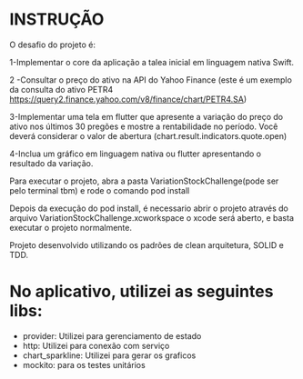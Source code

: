 # INSTRUÇÃO


O desafio do projeto é:

1-Implementar o core da aplicação a talea inicial em linguagem nativa Swift.

2 -Consultar o preço do ativo na API do Yahoo Finance (este é um exemplo da consulta do ativo PETR4 https://query2.finance.yahoo.com/v8/finance/chart/PETR4.SA)

3-Implementar uma tela em flutter que apresente a variação do preço do ativo nos últimos 30 pregões e mostre a rentabilidade no período. Você deverá considerar o valor de abertura (chart.result.indicators.quote.open)

4-Inclua um gráfico em linguagem nativa ou flutter apresentando o resultado da variação.


Para executar o projeto, abra a pasta VariationStockChallenge(pode ser pelo terminal tbm) e rode o comando pod install

Depois da execução do pod install, é necessario abrir o projeto através do arquivo VariationStockChallenge.xcworkspace
o xcode será aberto, e basta executar o projeto normalmente.

Projeto desenvolvido utilizando os padrões de clean arquitetura, SOLID e TDD.

# No aplicativo, utilizei as seguintes libs:

- provider: Utilizei para gerenciamento de estado
- http: Utilizei para conexão com serviço
- chart_sparkline: Utilizei para gerar os graficos
- mockito: para os testes unitários







